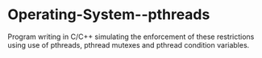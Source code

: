 # Operating-System--pthreads
Program writing in C/C++ simulating the enforcement of these restrictions using use of pthreads, pthread mutexes and pthread condition variables.
